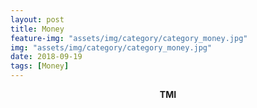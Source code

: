 ```yaml
---
layout: post
title: Money
feature-img: "assets/img/category/category_money.jpg"
img: "assets/img/category/category_money.jpg"
date: 2018-09-19
tags: [Money]
---
```


<!--Sed ut perspiciatis unde omnis iste natus error sit voluptatem accusantium doloremque laudantium, totam rem aperiam, eaque ipsa quae ab illo inventore veritatis et quasi architecto beatae vitae dicta sunt explicabo. Nemo enim ipsam voluptatem <a>quia voluptas sit aspernatur</a> aut odit aut fugit, sed quia consequuntur magni dolores eos qui ratione voluptatem sequi nesciunt. Neque porro quisquam est, qui dolorem ipsum quia dolor sit amet, consectetur, adipisci velit, sed quia non numquam eius <a>modi tempora incidunt</a> ut labore et dolore magnam aliquam quaerat voluptatem. Ut enim ad minima veniam, quis nostrum exercitationem ullam corporis suscipit laboriosam, nisi ut aliquid ex ea commodi consequatur? Quis autem vel eum iure reprehenderit qui in ea voluptate velit esse quam nihil molestiae consequatur, vel illum qui dolorem eum fugiat quo voluptas nulla pariatur?
Use this area of the page to describe your project. The icon above is part of a free icon set by <a href="https://sellfy.com/p/8Q9P/jV3VZ/">Flat Icons</a>. On their website, you can download their free set with 16 icons, or you can purchase the entire set with 146 icons for only $12!-->

<center> <b>TMI</b>
	
<!--~2018 : +1000<br>
6월 말 ~ 8월 말 미국 : -500<br>
포르투갈 비행기 : -100<br>
동생 보증금 : -50<br>
9월 초 타이핑 알바 : +50<br>
이모, 할머니 용돈 : +40<br>
포르투갈 환전 : -60<br>
생활 지출 : -50<br><br>
***NOW : +330***
<br><br>-->

